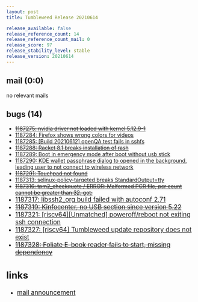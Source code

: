 ```yaml
---
layout: post
title: Tumbleweed Release 20210614

release_available: false
release_reference_count: 14
release_reference_count_mail: 0
release_score: 97
release_stability_level: stable
release_version: 20210614
---
```


## mail (0:0)

no relevant mails

## bugs (14)

<!--more-->

- ~~[1187275: nvidia driver not loaded with kernel 5.12.9-1](https://bugzilla.opensuse.org/show_bug.cgi?id=1187275)~~
- [1187284: Firefox shows wrong colors for videos](https://bugzilla.opensuse.org/show_bug.cgi?id=1187284)
- [1187285: \[Build 20210612\] openQA test fails in sshfs](https://bugzilla.opensuse.org/show_bug.cgi?id=1187285)
- ~~[1187288: Racket 8.1 breaks installation of rash](https://bugzilla.opensuse.org/show_bug.cgi?id=1187288)~~
- [1187289: Boot in emergency mode after boot without usb stick](https://bugzilla.opensuse.org/show_bug.cgi?id=1187289)
- [1187290: KDE wallet passphrase dialog to opened in the background, leading user to not connect to wireless network](https://bugzilla.opensuse.org/show_bug.cgi?id=1187290)
- ~~[1187291: Touchpad not found](https://bugzilla.opensuse.org/show_bug.cgi?id=1187291)~~
- [1187313: selinux-policy-targeted breaks StandardOutput=tty](https://bugzilla.opensuse.org/show_bug.cgi?id=1187313)
- ~~[1187316: tpm2_checkquote / ERROR: Malformed PCR file, pcr count cannot be greater than 32, got: <BIG NUMBER>](https://bugzilla.opensuse.org/show_bug.cgi?id=1187316)~~
- [1187317: libssh2_org build failed with autoconf 2.71](https://bugzilla.opensuse.org/show_bug.cgi?id=1187317)
- ~~[1187319: Kinfocenter, no USB section since version 5.22](https://bugzilla.opensuse.org/show_bug.cgi?id=1187319)~~
- [1187321: \[riscv64\]\[Unmatched\] poweroff/reboot not exiting ssh connection](https://bugzilla.opensuse.org/show_bug.cgi?id=1187321)
- [1187327: \[riscv64\] Tumbleweed update repository does not exist](https://bugzilla.opensuse.org/show_bug.cgi?id=1187327)
- ~~[1187328: Foliate E-book reader fails to start, missing dependency](https://bugzilla.opensuse.org/show_bug.cgi?id=1187328)~~



## links

- [mail announcement](https://lists.opensuse.org/archives/list/factory@lists.opensuse.org/thread/7674MHO7GTEJIR5SK35FRA6YOD6ZXEGC)
